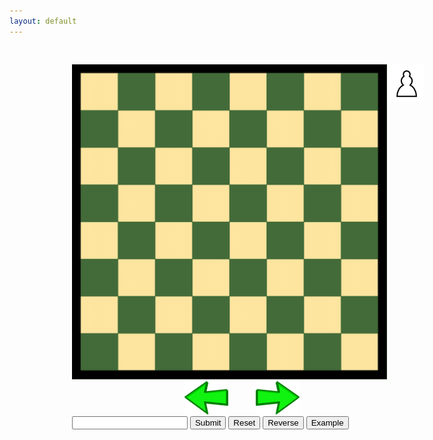 ```yaml
---
layout: default
---
```

<style>
.parent{
   position: relative;
   top: 30px;
   left: 100px;
   height:600px;
}
   
.board{
   position: relative;
   top: 0;
   left: 0;
}

#BR1, #BR2, #BN1, #BN2, #BB1, #BB2, #BQ, #BK, #BP1, #BP2, #BP3, #BP4, #BP5, #BP6, #BP7, #BP8,
#WR1, #WR2, #WN1, #WN2, #WB1, #WB2, #WQ, #WK, #WP1, #WP2, #WP3, #WP4, #WP5, #WP6, #WP7, #WP8{
   position: absolute;
}
table.tab td{
	width:160px;
	height:30px;
}
</style>
<script type="text/javascript" src="/chess/chess.js"></script>
<div class="parent">
	<img class="board" src="/images/chess/board.png"  />
	<img id="BR1" src="/images/chess/BR.png" />
	<img id="BR2" src="/images/chess/BR.png" />
	<img id="BN1" src="/images/chess/BN.png" />
	<img id="BN2" src="/images/chess/BN.png" />
	<img id="BB1" src="/images/chess/BB.png" />
	<img id="BB2" src="/images/chess/BB.png" />
	<img id="BQ" src="/images/chess/BQ.png" />
	<img id="BK" src="/images/chess/BK.png" />
	<img id="BP1" src="/images/chess/BP.png" />
	<img id="BP2" src="/images/chess/BP.png" />
	<img id="BP3" src="/images/chess/BP.png" />
	<img id="BP4" src="/images/chess/BP.png" />
	<img id="BP5" src="/images/chess/BP.png" />
	<img id="BP6" src="/images/chess/BP.png" />
	<img id="BP7" src="/images/chess/BP.png" />
	<img id="BP8" src="/images/chess/BP.png" />
	<img id="WR1" src="/images/chess/WR.png" />
	<img id="WR2" src="/images/chess/WR.png" />
	<img id="WN1" src="/images/chess/WN.png" />
	<img id="WN2" src="/images/chess/WN.png" />
	<img id="WB1" src="/images/chess/WB.png" />
	<img id="WB2" src="/images/chess/WB.png" />
	<img id="WQ" src="/images/chess/WQ.png" />
	<img id="WK" src="/images/chess/WK.png" />
	<img id="WP1" src="/images/chess/WP.png" />
	<img id="WP2" src="/images/chess/WP.png" />
	<img id="WP3" src="/images/chess/WP.png" />
	<img id="WP4" src="/images/chess/WP.png" />
	<img id="WP5" src="/images/chess/WP.png" />
	<img id="WP6" src="/images/chess/WP.png" />
	<img id="WP7" src="/images/chess/WP.png" />
	<img id="WP8" src="/images/chess/WP.png" />
	<div style="display:inline;
			position:absolute;
			top:20px;left:530px;
			height:510px;
			overflow:scroll;" >
		<table style="background-color:white;" id="table" class="tab">
		</table>
	</div>
	<br />
	<img id="left" onclick="leftClick()" style="position:relative;left:180px" src="/images/chess/left.png" /> 
	<img id="right" onclick="rightClick()" style="position:relative;left:220px" src="/images/chess/right.png" />
	<div style="position:relative;">
		<input type="text" id="pgn" value="">
		<button onclick="pgnSubmit()">Submit</button>
		<button onclick="reset()">Reset</button>
		<button onclick="reverse()">Reverse</button>
        <button onclick="example()">Example</button>
	</div>
</div>
<br />
<p id="status" > </p>
<p style="color:red;" id="debug" ></p>
